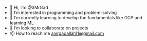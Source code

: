 - 👋 Hi, I’m @3MrGad
- 👀 I’m interested in programming and problem-solving
- 🌱 I’m currently learning to develop the fundamentals like OOP and learning ML
- 💞️ I’m looking to collaborate on projects
- 📫 How to reach me amrgadallah11@gmail.com

<!---
3MrGad/3MrGad is a ✨ special ✨ repository because its `README.md` (this file) appears on your GitHub profile.
You can click the Preview link to take a look at your changes.
--->
